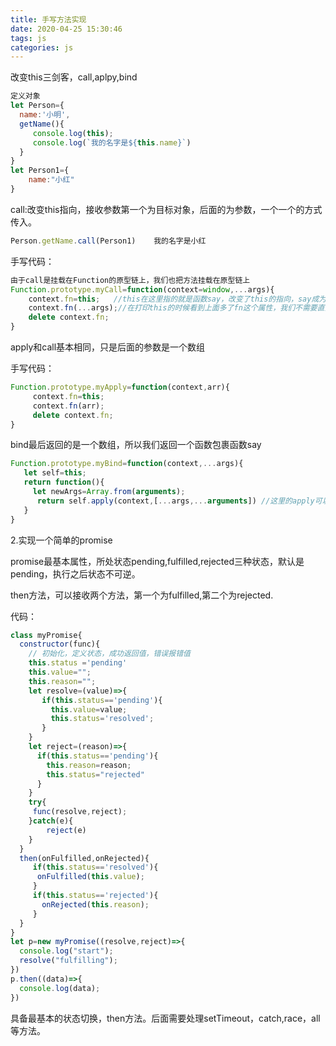 ```yaml
---
title: 手写方法实现
date: 2020-04-25 15:30:46
tags: js
categories: js
---
```


改变this三剑客，call,aplpy,bind

```js
定义对象
let Person={
  name:'小明',
  getName(){
     console.log(this);
     console.log(`我的名字是${this.name}`)
  }
}
let Person1={
    name:"小红"
}
```

<!--more-->

call:改变this指向，接收参数第一个为目标对象，后面的为参数，一个一个的方式传入。

```js
Person.getName.call(Person1)    我的名字是小红
```

手写代码：

```js
由于call是挂载在Function的原型链上，我们也把方法挂载在原型链上
Function.prototype.myCall=function(context=window,...args){
    context.fn=this;   //this在这里指的就是函数say，改变了this的指向，say成为了context的一个方法，this也就指向了context
    context.fn(...args);//在打印this的时候看到上面多了fn这个属性，我们不需要直接删除掉
    delete context.fn;
}
```

apply和call基本相同，只是后面的参数是一个数组

手写代码：

```js
Function.prototype.myApply=function(context,arr){
     context.fn=this;
     context.fn(arr);
     delete context.fn;
}
```

bind最后返回的是一个数组，所以我们返回一个函数包裹函数say

```js
Function.prototype.myBind=function(context,...args){
   let self=this;
   return function(){
     let newArgs=Array.from(arguments);
      return self.apply(context,[...args,...arguments]) //这里的apply可以改成call,或者自己实现的myCall,myApply，参数对应就可以了。
   }
}
```

2.实现一个简单的promise

promise最基本属性，所处状态pending,fulfilled,rejected三种状态，默认是pending，执行之后状态不可逆。

then方法，可以接收两个方法，第一个为fulfilled,第二个为rejected.

代码：

```js
class myPromise{
  constructor(func){
    // 初始化，定义状态，成功返回值，错误报错值
    this.status ='pending'
    this.value="";
    this.reason="";
    let resolve=(value)=>{
       if(this.status=='pending'){
         this.value=value;
         this.status='resolved';
       }
    }
    let reject=(reason)=>{
      if(this.status=='pending'){
        this.reason=reason;
        this.status="rejected"
      }
    }
    try{
     func(resolve,reject);   
    }catch(e){
        reject(e)
    }  
  }
  then(onFulfilled,onRejected){
     if(this.status=='resolved'){
      onFulfilled(this.value);
     }
     if(this.status=='rejected'){
       onRejected(this.reason);
     }
  }
}
let p=new myPromise((resolve,reject)=>{
  console.log("start");
  resolve("fulfilling");
})
p.then((data)=>{
  console.log(data);
})
```

具备最基本的状态切换，then方法。后面需要处理setTimeout，catch,race，all等方法。